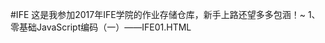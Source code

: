 #IFE
<span>这是我参加2017年IFE学院的作业存储仓库，新手上路还望多多包涵！~</span>
<span>1、零基础JavaScript编码（一）——IFE01.HTML</span>
